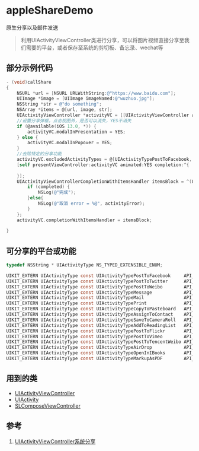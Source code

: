 # appleShareDemo
原生分享以及邮件发送

> 利用UIActivityViewController类进行分享，可以将图片视频直接分享至我们需要的平台，或者保存至系统的剪切板、备忘录、wechat等


## 部分示例代码

```Objective-C
- (void)callShare
{
    NSURL *url = [NSURL URLWithString:@"https://www.baidu.com"];
    UIImage *image = [UIImage imageNamed:@"wuzhuo.jpg"];
    NSString *str = @"do something";
    NSArray *items = @[url, image, str];
    UIActivityViewController *activityVC = [[UIActivityViewController alloc] initWithActivityItems:items applicationActivities:nil];
    //设置分享弹框，点击视图外，是否可以消失，YES不消失
    if (@available(iOS 13.0, *)) {
        activityVC.modalInPresentation = YES;
    } else {
        activityVC.modalInPopover = YES;
    }
    //去除特定的分享功能
    activityVC.excludedActivityTypes = @[UIActivityTypePostToFacebook, UIActivityTypePostToTwitter, UIActivityTypePostToWeibo];
    [self presentViewController:activityVC animated:YES completion:^{
            
    }];
    UIActivityViewControllerCompletionWithItemsHandler itemsBlock = ^(UIActivityType __nullable activityType, BOOL completed, NSArray * __nullable returnedItems, NSError * __nullable activityError){
        if (completed) {
            NSLog(@"完成");
        }else{
            NSLog(@"取消 error = %@", activityError);
        }
    };
    activityVC.completionWithItemsHandler = itemsBlock;
    
}
```

## 可分享的平台或功能

```Objective-C
typedef NSString * UIActivityType NS_TYPED_EXTENSIBLE_ENUM;

UIKIT_EXTERN UIActivityType const UIActivityTypePostToFacebook     API_AVAILABLE(ios(6.0)) __TVOS_PROHIBITED;
UIKIT_EXTERN UIActivityType const UIActivityTypePostToTwitter      API_AVAILABLE(ios(6.0)) __TVOS_PROHIBITED;
UIKIT_EXTERN UIActivityType const UIActivityTypePostToWeibo        API_AVAILABLE(ios(6.0)) __TVOS_PROHIBITED;    // SinaWeibo
UIKIT_EXTERN UIActivityType const UIActivityTypeMessage            API_AVAILABLE(ios(6.0)) __TVOS_PROHIBITED;
UIKIT_EXTERN UIActivityType const UIActivityTypeMail               API_AVAILABLE(ios(6.0)) __TVOS_PROHIBITED;
UIKIT_EXTERN UIActivityType const UIActivityTypePrint              API_AVAILABLE(ios(6.0)) __TVOS_PROHIBITED;
UIKIT_EXTERN UIActivityType const UIActivityTypeCopyToPasteboard   API_AVAILABLE(ios(6.0)) __TVOS_PROHIBITED;
UIKIT_EXTERN UIActivityType const UIActivityTypeAssignToContact    API_AVAILABLE(ios(6.0)) __TVOS_PROHIBITED;
UIKIT_EXTERN UIActivityType const UIActivityTypeSaveToCameraRoll   API_AVAILABLE(ios(6.0)) __TVOS_PROHIBITED;
UIKIT_EXTERN UIActivityType const UIActivityTypeAddToReadingList   API_AVAILABLE(ios(7.0)) __TVOS_PROHIBITED;
UIKIT_EXTERN UIActivityType const UIActivityTypePostToFlickr       API_AVAILABLE(ios(7.0)) __TVOS_PROHIBITED;
UIKIT_EXTERN UIActivityType const UIActivityTypePostToVimeo        API_AVAILABLE(ios(7.0)) __TVOS_PROHIBITED;
UIKIT_EXTERN UIActivityType const UIActivityTypePostToTencentWeibo API_AVAILABLE(ios(7.0)) __TVOS_PROHIBITED;
UIKIT_EXTERN UIActivityType const UIActivityTypeAirDrop            API_AVAILABLE(ios(7.0)) __TVOS_PROHIBITED;
UIKIT_EXTERN UIActivityType const UIActivityTypeOpenInIBooks       API_AVAILABLE(ios(9.0)) __TVOS_PROHIBITED;
UIKIT_EXTERN UIActivityType const UIActivityTypeMarkupAsPDF        API_AVAILABLE(ios(11.0)) __TVOS_PROHIBITED;
```

## 用到的类

* [UIActivityViewController](https://developer.apple.com/documentation/uikit/uiactivityviewcontroller?language=objc)
* [UIActivity](https://developer.apple.com/documentation/uikit/uiactivity?language=objc)
* [SLComposeViewController](https://developer.apple.com/documentation/social/slcomposeviewcontroller?language=occ)

## 参考

1. [UIActivityViewController系统分享](https://www.jianshu.com/p/f988fee55d85)

